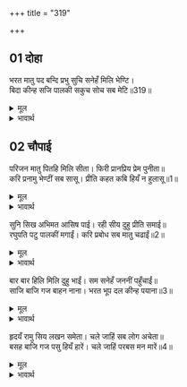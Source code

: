 +++
title = "319"

+++


## 01 दोहा
भरत मातु पद बन्दि प्रभु सुचि सनेहँ मिलि भेण्टि।  
बिदा कीन्ह सजि पालकी सकुच सोच सब मेटि॥319॥  

<details><summary>मूल</summary>

भरत मातु पद बन्दि प्रभु सुचि सनेहँ मिलि भेण्टि।  
बिदा कीन्ह सजि पालकी सकुच सोच सब मेटि॥319॥  
</details>

<details><summary>भावार्थ</summary>

भरत की माता कैकेयी के चरणों की वन्दना करके प्रभु श्री रामचन्द्रजी ने पवित्र (निश्छल) प्रेम के साथ उनसे मिल-भेण्ट कर तथा उनके सारे सङ्कोच और सोच को मिटाकर पालकी सजाकर उनको विदा किया॥319॥  
</details>





## 02 चौपाई
परिजन मातु पितहि मिलि सीता। फिरी प्रानप्रिय प्रेम पुनीता॥  
करि प्रनामु भेण्टीं सब सासू। प्रीति कहत कबि हियँ न हुलासू॥1॥  

<details><summary>मूल</summary>

परिजन मातु पितहि मिलि सीता। फिरी प्रानप्रिय प्रेम पुनीता॥  
करि प्रनामु भेण्टीं सब सासू। प्रीति कहत कबि हियँ न हुलासू॥1॥  
</details>

<details><summary>भावार्थ</summary>

प्राणप्रिय पति श्री रामचन्द्रजी के साथ पवित्र प्रेम करने वाली सीताजी नैहर के कुटुम्बियों से तथा माता-पिता से मिलकर लौट आईं। फिर प्रणाम करके सब सासुओं से गले लगकर मिलीं। उनके प्रेम का वर्णन करने के लिए कवि के हृदय में हुलास (उत्साह) नहीं होता॥1॥  
</details>

सुनि सिख अभिमत आसिष पाई। रही सीय दुहु प्रीति समाई॥  
रघुपति पटु पालकीं मगाईं। करि प्रबोध सब मातु चढाईं॥2॥  

<details><summary>मूल</summary>

सुनि सिख अभिमत आसिष पाई। रही सीय दुहु प्रीति समाई॥  
रघुपति पटु पालकीं मगाईं। करि प्रबोध सब मातु चढाईं॥2॥  
</details>

<details><summary>भावार्थ</summary>

उनकी शिक्षा सुनकर और मनचाहा आशीर्वाद पाकर सीताजी सासुओं तथा माता-पिता दोनों ओर की प्रीति में समाई (बहुत देर तक निमग्न) रहीं! (तब) श्री रघुनाथजी ने सुन्दर पालकियाँ मँगवाईं और सब माताओं को आश्वासन देकर उन पर चढाया॥2॥  
</details>

बार बार हिलि मिलि दुहु भाईं। सम सनेहँ जननीं पहुँचाईं॥  
साजि बाजि गज बाहन नाना। भरत भूप दल कीन्ह पयाना॥3॥  

<details><summary>मूल</summary>

बार बार हिलि मिलि दुहु भाईं। सम सनेहँ जननीं पहुँचाईं॥  
साजि बाजि गज बाहन नाना। भरत भूप दल कीन्ह पयाना॥3॥  
</details>

<details><summary>भावार्थ</summary>

दोनों भाइयों ने माताओं से समान प्रेम से बार-बार मिल-जुलकर उनको पहुँचाया। भरतजी और राजा जनकजी के दलों ने घोडे, हाथी और अनेकों तरह की सवारियाँ सजाकर प्रस्थान किया॥3॥  
</details>

हृदयँ रामु सिय लखन समेता। चले जाहिं सब लोग अचेता॥  
बसह बाजि गज पसु हियँ हारें। चले जाहिं परबस मन मारें॥4॥  

<details><summary>मूल</summary>

हृदयँ रामु सिय लखन समेता। चले जाहिं सब लोग अचेता॥  
बसह बाजि गज पसु हियँ हारें। चले जाहिं परबस मन मारें॥4॥  
</details>

<details><summary>भावार्थ</summary>

सीताजी एवं लक्ष्मणजी सहित श्री रामचन्द्रजी को हृदय में रखकर सब लोग बेसुध हुए चले जा रहे हैं। बैल-घोडे, हाथी आदि पशु हृदय में हारे (शिथिल) हुए परवश मन मारे चले जा रहे हैं॥4॥  
</details>


